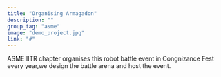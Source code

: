 ```yaml
---
title: "Organising Armagadon"
description: ""
group_tag: "asme"
image: "demo_project.jpg" 
link: "#"
---
```


ASME IITR chapter organises this robot battle event in Congnizance Fest every year,we design the battle arena and host the event.